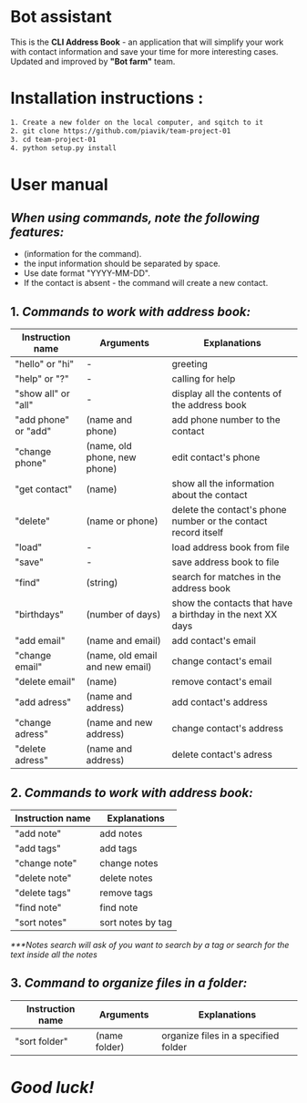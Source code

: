 # __Bot assistant__
This is the __CLI Address Book__ - an application that will simplify your work with contact information and save your time for more interesting cases.
Updated and improved by __"Bot farm"__ team.

# __Installation instructions__ :
```sh
1. Create a new folder on the local computer, and sqitch to it
2. git clone https://github.com/piavik/team-project-01
3. cd team-project-01
4. python setup.py install
```

# __User manual__
## _When using commands, note the following features:_
- (information for the command).
- the input information should be separated by space.
- Use date format "YYYY-MM-DD".
- If the contact is absent - the command will create a new contact.

## 1. _Commands to work with address book:_
| Instruction name | Arguments | Explanations |
| ------ | ------ | ------ |
| "hello" or "hi"  | - | greeting |
| "help" or "?" | - | calling for help |
| "show all" or "all" | - | display all the contents of the address book |
| "add phone" or "add"| (name and phone) | add phone number to the contact |
| "change phone" | (name, old phone, new phone) | edit contact's phone |
| "get contact" | (name) | show all the information about the contact |
| "delete" | (name or phone) | delete the contact's phone number or the contact record itself |
| "load" | - | load address book from file |
| "save" | - | save address book to file |
| "find" | (string) | search for matches in the address book |
| "birthdays" | (number of days) | show the contacts that have a birthday in the next XX days |
| "add email" | (name and email) | add contact's email |
| "change email" | (name, old email and new email) | change contact's email |
| "delete email" | (name) |  remove contact's email |
| "add adress" | (name and address) | add contact's address |
| "change adress" | (name and new address)| change contact's address |
| "delete adress" | (name and address) | delete contact's adress |

## 2. _Commands to work with address book:_
| Instruction name | Explanations |
| ------ | ------ |
| "add note" | add notes |
| "add tags" | add tags |
| "change note" | change notes |
| "delete note" | delete notes |
| "delete tags" | remove tags |        
| "find note" |  find note |
| "sort notes" | sort notes by tag |
_***Notes search will ask of you want to search by a tag or search for the text inside all the notes_

## 3. _Command to organize files in a folder:_
| Instruction name | Arguments | Explanations |
| ------ | ------ | ------ |
| "sort folder" | (name folder) | organize files in a specified folder |
# _Good luck!_
